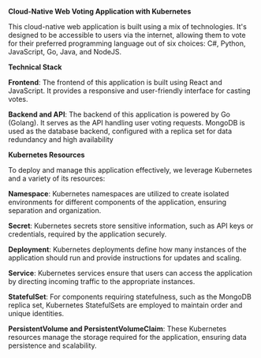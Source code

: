 **Cloud-Native Web Voting Application with Kubernetes**

This cloud-native web application is built using a mix of technologies. It's designed to be accessible to users via the internet, allowing them to vote for their preferred programming language out of six choices: C#, Python, JavaScript, Go, Java, and NodeJS.

**Technical Stack**

**Frontend**: The frontend of this application is built using React and JavaScript. It provides a responsive and user-friendly interface for casting votes.

**Backend and API**: The backend of this application is powered by Go (Golang). It serves as the API handling user voting requests. MongoDB is used as the database backend, configured with a replica set for data redundancy and high availability

**Kubernetes Resources**

To deploy and manage this application effectively, we leverage Kubernetes and a variety of its resources:

**Namespace**: Kubernetes namespaces are utilized to create isolated environments for different components of the application, ensuring separation and organization.

**Secret**: Kubernetes secrets store sensitive information, such as API keys or credentials, required by the application securely.

**Deployment**: Kubernetes deployments define how many instances of the application should run and provide instructions for updates and scaling.

**Service**: Kubernetes services ensure that users can access the application by directing incoming traffic to the appropriate instances.

**StatefulSet**: For components requiring statefulness, such as the MongoDB replica set, Kubernetes StatefulSets are employed to maintain order and unique identities.

**PersistentVolume and PersistentVolumeClaim**: These Kubernetes resources manage the storage required for the application, ensuring data persistence and scalability.
